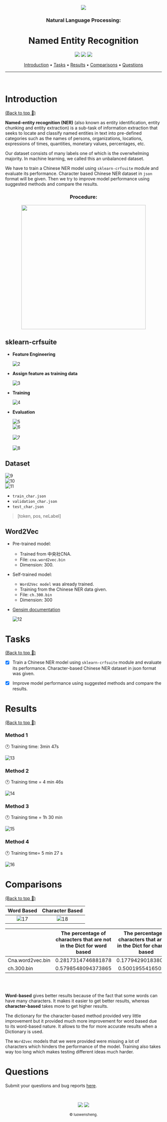 <p align="center">
    <a href="https://github.com/luowensheng"><img src="https://i.ibb.co/0FmPqfm/logo1a.png"></a>
</p>

<h3 align="center">Natural Language Processing:</h3>
<h1 align="center">Named Entity Recognition
</h1>
<p align="center">
    <a href="https://jupyter.org/"><img src="https://img.shields.io/badge/Made with-Jupyter Notebook-Orange.svg"></a>
    <a href="https://github.com/luowensheng/NLP_Named-Entity-Recognition/pulse"><img src="https://img.shields.io/badge/Maintained%3F-yes-green.svg"></a>
    <a href="https://github.com/luowensheng"><img src="https://badges.frapsoft.com/os/v2/open-source.svg?v=103"></a>
</p>

<p align="center">
  <a href="#Introduction">Introduction</a> •
  <a href="#Tasks">Tasks</a> •
  <a href="#Results">Results</a> •
  <a href="#Comparisons">Comparisons</a> •
  <a href="#Questions">Questions</a>
</p>

___

<br>

# Introduction
[(Back to top :arrow_up_small:)](#Named-Entity-Recognition)

**Named-entity recognition (NER)** (also known as entity identification, entity chunking and entity extraction) is a sub-task of information extraction that seeks to locate and classify named entities in text into pre-defined categories such as the names of persons, organizations, locations, expressions of times, quantities, monetary values, percentages, etc.

Our dataset consists of many labels one of which is the overwhelming majority. In machine learning, we called this an unbalanced dataset.

We have to train a Chinese NER model using ```sklearn-crfsuite``` module and evaluate its performance. Character based Chinese NER dataset in ```json``` format will be given. Then we try to improve model performance using suggested methods and compare the results.

<h3 align="center"><b>Procedure:</h3></b>
<p align="center">
<img src="https://i.ibb.co/k8PtKzp/1.jpg" width="400"></a>
</p>

## **sklearn-crfsuite**
* **Feature Engineering**

    <img src="https://i.ibb.co/qMM8DGY/2.jpg" alt="2" border="0"></a>

* **Assign feature as training data**

    <img src="https://i.ibb.co/61ctmbs/3.jpg" alt="3" border="0"></a>

* **Training**

    <img src="https://i.ibb.co/4f5j1Hk/4.jpg" alt="4" border="0"></a>

* **Evaluation**

    <img src="https://i.ibb.co/LZwJ8Dn/5.jpg" alt="5" border="0"></a>
    <br>
    <img src="https://i.ibb.co/m8H3qPd/6.jpg" alt="6" border="0"></a>
    <br>
    <br>
    <img src="https://i.ibb.co/zfBBnpg/7.jpg" alt="7" border="0"></a>
    <br>
    <br>
    <img src="https://i.ibb.co/7gmm0WW/8.jpg" alt="8" border="0"></a>


## **Dataset**

<img src="https://i.ibb.co/zftFNfQ/9.jpg" alt="9" border="0"></a>
<br>
<img src="https://i.ibb.co/CmwwCLx/10.jpg" alt="10" border="0"></a>
<br>
<img src="https://i.ibb.co/pPf9bpW/11.jpg" alt="11" border="0"></a>

* ```train_char.json```
* ```validation_char.json```
* ```test_char.json```
>[token, pos, neLabel]

## **Word2Vec**
* Pre-trained model:
    * Trained from 中央社CNA.
    * File: ```cna.word2vec.bin```
    * Dimension: 300.
* Self-trained model:
    * ```Word2Vec model``` was already trained.
    * Training from the Chinese NER data given.
    * File: ```ch.300.bin```
    * Dimension: 300
* [Gensim documentation](https://radimrehurek.com/gensim/models/keyedvectors.html)

    <img src="https://i.ibb.co/SRJqj7t/12.jpg" alt="12" border="0"></a>

# Tasks
[(Back to top :arrow_up_small:)](#Named-Entity-Recognition)

- [x] Train a Chinese NER model using ```sklearn-crfsuite```
module and evaluate its performance. Character-based
Chinese NER dataset in json format was given.
- [x] Improve model performance using suggested
methods and compare the results.


# Results
[(Back to top :arrow_up_small:)](#Named-Entity-Recognition)

### **Method 1**
:clock1: Training time: 3min 47s

<img src="https://i.ibb.co/bL75Ps9/13.jpg" alt="13" border="0"></a>

### **Method 2**
:clock1: Training time = 4 min 46s

<img src="https://i.ibb.co/8nktK2L/14.jpg" alt="14" border="0"></a>

### **Method 3**
:clock1: Training time = 1h 30 min

<img src="https://i.ibb.co/fCtY4wX/15.jpg" alt="15" border="0"></a>

### **Method 4**
:clock1: Training time= 5 min 27 s

<img src="https://i.ibb.co/j5FWxRS/16.jpg" alt="16" border="0"></a>


# Comparisons
[(Back to top :arrow_up_small:)](#Named-Entity-Recognition)

| Word Based | Character Based |
| :--: | :--: |
| <img src="https://i.ibb.co/qg1KCC7/17.jpg" alt="17" border="0">| <img src="https://i.ibb.co/GcxWqmf/18.jpg" alt="18" border="0"> |

|        | The percentage of characters that are not in the Dict for word based | The percentage of characters that are not in the Dict for character based |
| :--- | :--: | :--: |
| Cna.word2vec.bin | 0.2817314746881878 | 0.17794290183809153 |
| ch.300.bin | 0.5798548094373865 | 0.5001955416503715 |
<br>
<br>

**Word-based** gives better results because of the fact that some words can have many characters. It makes it easier to get better results, whereas **character-based** takes more to get higher results.

The dictionary for the character-based method provided very little improvement but it provided much more improvement for word based due to its word-based nature. It allows to the for more accurate results when a Dictionary is used.

The ```Word2vec``` models that we were provided were missing a lot of characters which hinders the performance of the model. Training also takes way too long which makes testing different ideas much harder.

# Questions
Submit your questions and bug reports [here](https://github.com/luowensheng/Natural-Language-Processing-Grammatical-Error-Correction-/issues).


<br>
<p align="center">
    <img src="https://forthebadge.com/images/badges/built-by-developers.svg"> <img src="https://forthebadge.com/images/badges/uses-git.svg"></a>
<p align="center">  
  <sub>© luowensheng.
  </a></p>



